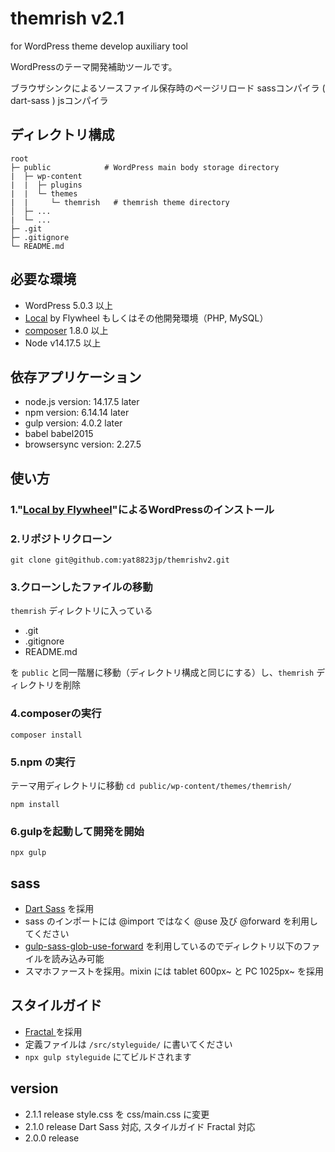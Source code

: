 # themrish v2.1

for WordPress theme develop auxiliary tool

WordPressのテーマ開発補助ツールです。

ブラウザシンクによるソースファイル保存時のページリロード
sassコンパイラ ( dart-sass )
jsコンパイラ

## ディレクトリ構成

```
root
├─ public            # WordPress main body storage directory
|  ├─ wp-content
|  |  ├─ plugins
|  |  └─ themes
|  |     └─ themrish   # themrish theme directory
│  ├─ ... 
|  └─ ...
├─ .git
├─ .gitignore
└─ README.md 
```

## 必要な環境

- WordPress 5.0.3 以上
- [Local](https://local.getflywheel.com/) by Flywheel もしくはその他開発環境（PHP, MySQL）
- [composer](https://getcomposer.org/) 1.8.0 以上
- Node v14.17.5 以上

## 依存アプリケーション

- node.js version: 14.17.5 later
- npm version: 6.14.14 later
- gulp version: 4.0.2 later
- babel babel2015
- browsersync version: 2.27.5

## 使い方
### 1."[Local by Flywheel](https://local.getflywheel.com/)"によるWordPressのインストール

### 2.リポジトリクローン
``` git clone git@github.com:yat8823jp/themrishv2.git ```

### 3.クローンしたファイルの移動

``` themrish ``` ディレクトリに入っている

- .git
- .gitignore
- README.md

を ```public``` と同一階層に移動（ディレクトリ構成と同じにする）し、``` themrish ``` ディレクトリを削除

### 4.composerの実行

``` composer install ```

### 5.npm の実行

テーマ用ディレクトリに移動
``` cd public/wp-content/themes/themrish/ ```

``` npm install ```

### 6.gulpを起動して開発を開始

``` npx gulp ```

## sass

- [Dart Sass](https://www.npmjs.com/package/sass) を採用
- sass のインポートには @import ではなく @use 及び @forward を利用してください
- [gulp-sass-glob-use-forward](https://www.npmjs.com/package/gulp-sass-glob) を利用しているのでディレクトリ以下のファイルを読み込み可能
- スマホファーストを採用。mixin には tablet 600px~ と PC 1025px~ を採用

## スタイルガイド

- [Fractal ](https://www.npmjs.com/package/@frctl/fractal) を採用
- 定義ファイルは ` /src/styleguide/ ` に書いてください
- ` npx gulp styleguide ` にてビルドされます

## version

- 2.1.1 release style.css を css/main.css に変更
- 2.1.0 release Dart Sass 対応, スタイルガイド Fractal 対応
- 2.0.0 release

